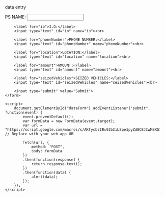 data entry
<html>
<head>
    <title>Data Entry Form</title>
</head>
<body>
    <form id="dataForm">
        <label for="psName">PS NAME:</label>
        <input type="text" id="psName" name="psName"><br>

        <label for="io">I.O:</label>
        <input type="text" id="io" name="io"><br>

        <label for="phoneNumber">PHONE NUMBER:</label>
        <input type="text" id="phoneNumber" name="phoneNumber"><br>

        <label for="location">LOCATION:</label>
        <input type="text" id="location" name="location"><br>

        <label for="amount">AMOUNT:</label>
        <input type="text" id="amount" name="amount"><br>

        <label for="seizedVehicles">SEIZED VEHICLES:</label>
        <input type="text" id="seizedVehicles" name="seizedVehicles"><br>

        <input type="submit" value="Submit">
    </form>

    <script>
        document.getElementById("dataForm").addEventListener("submit", function(event) {
            event.preventDefault();
            var formData = new FormData(event.target);
            var url = "https://script.google.com/macros/s/AKfycbzIRu92bIiL8pe1pyZd8C8JIwMEXG1EIiwQvmLEY2viCYI4_OwO0q2I7BHQffqGBRn_tw/exec"; // Replace with your web app URL

            fetch(url, {
                method: "POST",
                body: formData
            })
            .then(function(response) {
                return response.text();
            })
            .then(function(data) {
                alert(data);
            });
        });
    </script>
</body>
</html>
